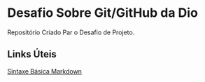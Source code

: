 # Desafio Sobre Git/GitHub da Dio
 Repositório Criado Par o Desafio de Projeto.
 
 ## Links Úteis
 [Sintaxe Básica Markdown](https://www.markdownguide.org/basic-syntax/) 
